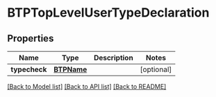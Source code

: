 # BTPTopLevelUserTypeDeclaration

## Properties
Name | Type | Description | Notes
------------ | ------------- | ------------- | -------------
**typecheck** | [**BTPName**](BTPName.md) |  | [optional] 

[[Back to Model list]](../README.md#documentation-for-models) [[Back to API list]](../README.md#documentation-for-api-endpoints) [[Back to README]](../README.md)


